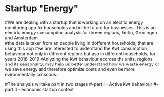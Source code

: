 
# Startup "Energy" 
#We are dealing with a startup that is working on an electric energy monitoring app for households and in the future for businesses. 
This is an electric energy consumption analysis for threee regions, Berlin, GronIngen and Amsterdam.  
#the data is taken from an people living in dofferent households, that are using this app 
#we are interested to understand the Kwt consumption behaviour not only in different regions but aso in different households, for years 2018-2019
#Anlyzing the Kwt behaviour accross the units, regions and its seasonality, may help us better understand how we waste energy or we save energy and therefore optimize costs and even be more evironmentally conscous. 

#The analysis wil take part in two stages
#-part I - Active Kwt behaviour 
#-part II - economic startup context 